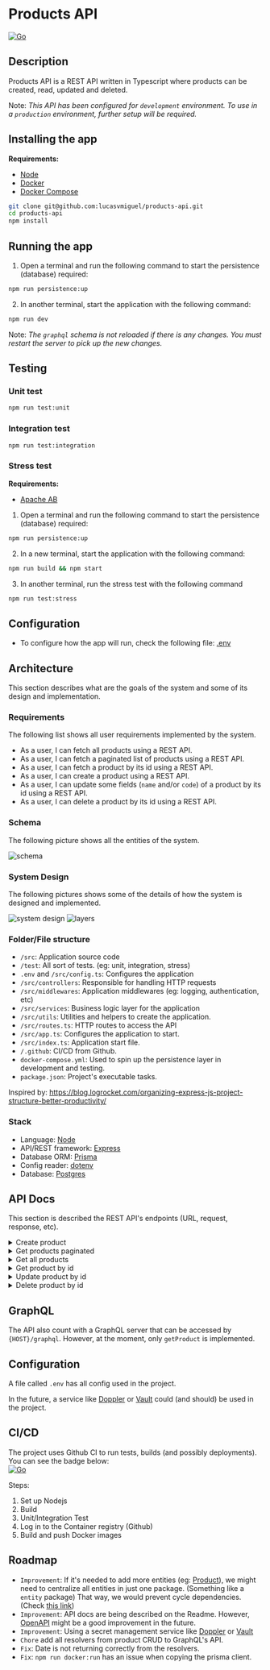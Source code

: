 # Products API

[![Go](https://github.com/lucasvmiguel/products-api/actions/workflows/build-and-test.yml/badge.svg)](https://github.com/lucasvmiguel/products-api/actions/workflows/build-and-test.yml)

## Description

Products API is a REST API written in Typescript where products can be created, read, updated and deleted.

Note: _This API has been configured for `development` environment. To use in a `production` environment, further setup will be required._

## Installing the app

**Requirements:**

- [Node](https://nodejs.org/)
- [Docker](https://www.docker.com/)
- [Docker Compose](https://docs.docker.com/compose/install/)

```bash
git clone git@github.com:lucasvmiguel/products-api.git
cd products-api
npm install
```

## Running the app

1. Open a terminal and run the following command to start the persistence (database) required:

```bash
npm run persistence:up
```

2. In another terminal, start the application with the following command:

```bash
npm run dev
```

Note: _The `graphql` schema is not reloaded if there is any changes. You must restart the server to pick up the new changes._

## Testing

### Unit test

```bash
npm run test:unit
```

### Integration test

```bash
npm run test:integration
```

### Stress test

**Requirements:**

- [Apache AB](https://httpd.apache.org/docs/2.4/programs/ab.html)

1. Open a terminal and run the following command to start the persistence (database) required:

```bash
npm run persistence:up
```

2. In a new terminal, start the application with the following command:

```bash
npm run build && npm start
```

3. In another terminal, run the stress test with the following command

```bash
npm run test:stress
```

## Configuration

- To configure how the app will run, check the following file: [.env](.env)

## Architecture

This section describes what are the goals of the system and some of its design and implementation.

### Requirements

The following list shows all user requirements implemented by the system.

- As a user, I can fetch all products using a REST API.
- As a user, I can fetch a paginated list of products using a REST API.
- As a user, I can fetch a product by its id using a REST API.
- As a user, I can create a product using a REST API.
- As a user, I can update some fields (`name` and/or `code`) of a product by its id using a REST API.
- As a user, I can delete a product by its id using a REST API.

### Schema

The following picture shows all the entities of the system.

![schema](/docs/schema.png)

### System Design

The following pictures shows some of the details of how the system is designed and implemented.

![system design](/docs/system-design.png)
![layers](/docs/layer.png)

### Folder/File structure

- `/src`: Application source code
- `/test`: All sort of tests. (eg: unit, integration, stress)
- `.env` and `/src/config.ts`: Configures the application
- `/src/controllers`: Responsible for handling HTTP requests
- `/src/middlewares`: Application middlewares (eg: logging, authentication, etc)
- `/src/services`: Business logic layer for the application
- `/src/utils`: Utilities and helpers to create the application.
- `/src/routes.ts`: HTTP routes to access the API
- `/src/app.ts`: Configures the application to start.
- `/src/index.ts`: Application start file.
- `/.github`: CI/CD from Github.
- `docker-compose.yml`: Used to spin up the persistence layer in development and testing.
- `package.json`: Project's executable tasks.

Inspired by: https://blog.logrocket.com/organizing-express-js-project-structure-better-productivity/

### Stack

- Language: [Node](https://nodejs.org/)
- API/REST framework: [Express](https://expressjs.com/)
- Database ORM: [Prisma](https://www.prisma.io/)
- Config reader: [dotenv](https://github.com/motdotla/dotenv)
- Database: [Postgres](https://www.postgresql.org/)

## API Docs

This section is described the REST API's endpoints (URL, request, response, etc).

<details>
<summary>Create product</summary>

Endpoint that creates a product

#### Request

```
Endpoint: [POST] /api/v1/products

Headers:
  Content-Type: application/json

Body:
  {
    "name": "Product name",
    "stock_quantity": 10
  }
```

#### Response

**Success**

```
Status: 201

Body:
  {
    "id": 1,
    "name": "Product name",
    "code": "70a17d32-a670-4396-9706-bd0940152fc7",
    "stock_quantity": 10,
    "created_at": "2022-07-08T18:53:57.936433+01:00",
    "updated_at": "2022-07-08T18:53:57.936433+01:00"
  }
```

**Bad Request**

```
Status: 400
```

**Internal Server Error**

```
Status: 500
```

</details>

<details>
<summary>Get products paginated</summary>

Endpoint to get products paginated

#### Request

##### Query Parameters

- `cursor`: use the response's `next_cursor` field
- `limit`: limit of products to be returned (min=1, max=100)

```
Endpoint: [GET] /api/v1/products?limit=10&cursor=2

Headers:
  Content-Type: application/json
```

#### Response

**Success**

```
Status: 200

Body:
  {
    "items": [
      {
        "id": 1,
        "name": "foo",
        "code": "70a17d32-a670-4396-9706-bd0940152fc7",
        "stock_quantity": 1,
        "created_at": "2022-07-08T18:53:57.936433+01:00",
        "updated_at": "2022-07-08T18:53:57.936433+01:00"
      }
    ],
    "next_cursor": 2
  }
```

**Internal Server Error**

```
Status: 500
```

</details>

<details>
<summary>Get all products</summary>

Endpoint to get all products (does not have pagination)

#### Request

```
Endpoint: [GET] /api/v1/products/all

Headers:
  Content-Type: application/json
```

#### Response

**Success**

```
Status: 200

Body:
  [
    {
      "id": 1,
      "name": "foo",
      "code": "70a17d32-a670-4396-9706-bd0940152fc7",
      "stock_quantity": 1,
      "created_at": "2022-07-08T18:53:57.936433+01:00",
      "updated_at": "2022-07-08T18:53:57.936433+01:00"
    }
  ]
```

**Internal Server Error**

```
Status: 500
```

</details>

<details>
<summary>Get product by id</summary>

Endpoint to get a product by id

#### Request

```
Endpoint: [GET] /api/v1/products/{id}

Headers:
  Content-Type: application/json
```

#### Response

**Success**

```
Status: 200

Body:
  {
    "id": 1,
    "name": "foo",
    "code": "70a17d32-a670-4396-9706-bd0940152fc7",
    "stock_quantity": 1,
    "created_at": "2022-07-08T18:53:57.936433+01:00",
    "updated_at": "2022-07-08T18:53:57.936433+01:00"
  }
```

**Not Found**

```
Status: 404
```

**Internal Server Error**

```
Status: 500
```

</details>

<details>
<summary>Update product by id</summary>

Endpoint that updates a product by id

#### Request

```
Endpoint: [PUT] /api/v1/products/{id}

Headers:
  Content-Type: application/json

Body:
  {
    "name": "new product name",
    "stock_quantity": 5
  }
```

#### Response

**Success**

```
Status: 200

Body:
  {
    "id": 1,
    "name": "new product name",
    "code": "70a17d32-a670-4396-9706-bd0940152fc7",
    "stock_quantity": 5,
    "created_at": "2022-07-08T18:53:57.936433+01:00",
    "updated_at": "2022-07-08T18:53:57.936433+01:00"
  }
```

**Bad Request**

```
Status: 400
```

**Not Found**

```
Status: 404
```

**Internal Server Error**

```
Status: 500
```

</details>

<details>
<summary>Delete product by id</summary>

Endpoint to delete a product by id

#### Request

```
Endpoint: [DELETE] /api/v1/products/{id}

Headers:
  Content-Type: application/json
```

#### Response

**Success**

```
Status: 204
```

**Not Found**

```
Status: 404
```

**Internal Server Error**

```
Status: 500
```

</details>

## GraphQL

The API also count with a GraphQL server that can be accessed by `{HOST}/graphql`. However, at the moment, only `getProduct` is implemented.

## Configuration

A file called `.env` has all config used in the project.

In the future, a service like [Doppler](https://www.doppler.com/) or [Vault](https://www.vaultproject.io/) could (and should) be used in the project.

## CI/CD

The project uses Github CI to run tests, builds (and possibly deployments). You can see the badge below:
<br />
[![Go](https://github.com/lucasvmiguel/products-api/actions/workflows/build-and-test.yml/badge.svg)](https://github.com/lucasvmiguel/products-api/actions/workflows/build-and-test.yml)

Steps:

1. Set up Nodejs
2. Build
3. Unit/Integration Test
4. Log in to the Container registry (Github)
5. Build and push Docker images

## Roadmap

- `Improvement`: If it's needed to add more entities (eg: [Product](internal/product/entity/product.go)), we might need to centralize all entities in just one package. (Something like a `entity` package) That way, we would prevent cycle dependencies. (Check [this link](https://www.reddit.com/r/golang/comments/vcy5xq/ddd_file_structure_cyclic_dependencies/))
- `Improvement`: API docs are being described on the Readme. However, [OpenAPI](https://swagger.io/specification/) might be a good improvement in the future.
- `Improvement`: Using a secret management service like [Doppler](https://www.doppler.com/) or [Vault](https://www.vaultproject.io/)
- `Chore` add all resolvers from product CRUD to GraphQL's API.
- `Fix`: Date is not returning correctly from the resolvers.
- `Fix`: `npm run docker:run` has an issue when copying the prisma client.
